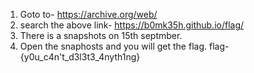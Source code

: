 1. Goto to- https://archive.org/web/
2. search the above link- https://b0mk35h.github.io/flag/
3. There is a snapshots on 15th septmber.
4. Open the snaphosts and you will get the flag.
flag-  {y0u_c4n't_d3l3t3_4nyth1ng}